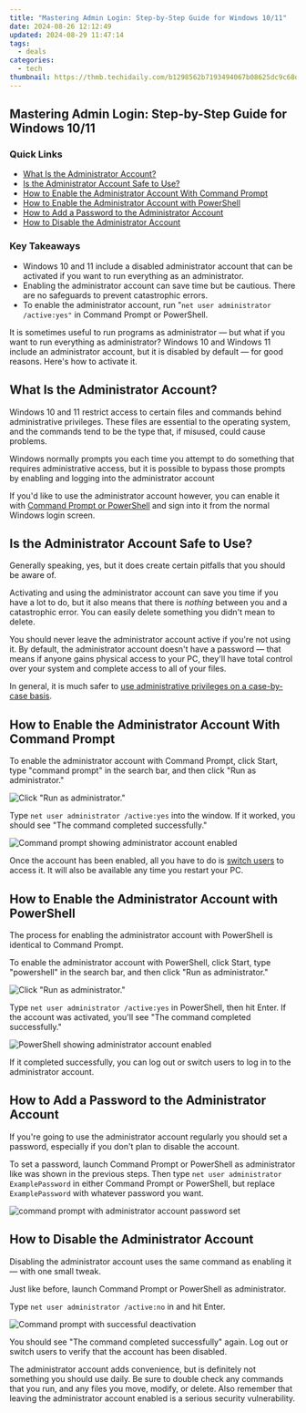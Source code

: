 ```yaml
---
title: "Mastering Admin Login: Step-by-Step Guide for Windows 10/11"
date: 2024-08-26 12:12:49
updated: 2024-08-29 11:47:14
tags:
  - deals
categories:
  - tech
thumbnail: https://thmb.techidaily.com/b1298562b7193494067b08625dc9c68d20eae1f23bf97adbfc646940ddcb9e4e.jpg
---
```


## Mastering Admin Login: Step-by-Step Guide for Windows 10/11

### Quick Links

* [What Is the Administrator Account?](https://tech-revival.techidaily.com/navigating-the-ai-landscape-understanding-the-differences-between-gemini-and-chatgpt-plus/)
* [Is the Administrator Account Safe to Use?](https://phone-solutions.techidaily.com/in-2024-methods-to-change-gps-location-on-honor-v-purse-drfone-by-drfone-virtual-android/)
* [How to Enable the Administrator Account With Command Prompt](https://instagram-clips.techidaily.com/in-2024-simplified-pathway-using-instagram-live-effectively/)
* [How to Enable the Administrator Account with PowerShell](https://ios-unlock.techidaily.com/is-your-iphone-6s-in-security-lockout-proper-ways-to-unlock-by-drfone-ios/)
* [How to Add a Password to the Administrator Account](https://screen-capture.techidaily.com/updated-2024-approved-optimize-your-workflow-streamlined-processes-for-skype-calls-recording/)
* [How to Disable the Administrator Account](https://activate-lock.techidaily.com/how-to-remove-find-my-iphone-without-apple-id-on-your-apple-iphone-6s-plus-by-drfone-ios/)

### Key Takeaways

* Windows 10 and 11 include a disabled administrator account that can be activated if you want to run everything as an administrator.
* Enabling the administrator account can save time but be cautious. There are no safeguards to prevent catastrophic errors.
* To enable the administrator account, run "`net user administrator /active:yes"` in Command Prompt or PowerShell.

 It is sometimes useful to run programs as administrator — but what if you want to run everything as administrator? Windows 10 and Windows 11 include an administrator account, but it is disabled by default — for good reasons. Here's how to activate it. 

##  What Is the Administrator Account?

 Windows 10 and 11 restrict access to certain files and commands behind administrative privileges. These files are essential to the operating system, and the commands tend to be the type that, if misused, could cause problems.

 Windows normally prompts you each time you attempt to do something that requires administrative access, but it is possible to bypass those prompts by enabling and logging into the administrator account

 If you'd like to use the administrator account however, you can enable it with [Command Prompt or PowerShell](https://techno-recovery.techidaily.com/x-men-film-series-viewing-guide-the-ultimate-sequence/) and sign into it from the normal Windows login screen.

##  Is the Administrator Account Safe to Use? 

 Generally speaking, yes, but it does create certain pitfalls that you should be aware of. 

 Activating and using the administrator account can save you time if you have a lot to do, but it also means that there is _nothing_ between you and a catastrophic error. You can easily delete something you didn't mean to delete.

 You should never leave the administrator account active if you're not using it. By default, the administrator account doesn't have a password — that means if anyone gains physical access to your PC, they'll have total control over your system and complete access to all of your files.

 In general, it is much safer to [use administrative privileges on a case-by-case basis](https://android-location.techidaily.com/in-2024-10-fake-gps-location-apps-on-android-of-your-samsung-galaxy-xcover-6-pro-tactical-edition-drfone-by-drfone-virtual/).

##  How to Enable the Administrator Account With Command Prompt

 To enable the administrator account with Command Prompt, click Start, type "command prompt" in the search bar, and then click "Run as administrator."

![Click "Run as administrator."](https://static1.howtogeekimages.com/wordpress/wp-content/uploads/2022/02/2022-02-17_10h10_53.png) 

 Type `net user administrator /active:yes` into the window. If it worked, you should see "The command completed successfully."

![Command prompt showing administrator account enabled](https://static1.howtogeekimages.com/wordpress/wp-content/uploads/2022/02/command-prompt-success.png) 

 Once the account has been enabled, all you have to do is [switch users](https://remote-screen-capture.techidaily.com/updated-screen-recording-mastery-with-lenovo-gear-for-2024/) to access it. It will also be available any time you restart your PC.

##  How to Enable the Administrator Account with PowerShell

 The process for enabling the administrator account with PowerShell is identical to Command Prompt.

 To enable the administrator account with PowerShell, click Start, type "powershell" in the search bar, and then click "Run as administrator."

![Click "Run as administrator."](https://static1.howtogeekimages.com/wordpress/wp-content/uploads/2022/02/Launch_PowerShell.png) 

 Type `net user administrator /active:yes` in PowerShell, then hit Enter. If the account was activated, you'll see "The command completed successfully."

![PowerShell showing administrator account enabled](https://static1.howtogeekimages.com/wordpress/wp-content/uploads/2022/02/PowerShell-Success-1.png) 

 If it completed successfully, you can log out or switch users to log in to the administrator account.

##  How to Add a Password to the Administrator Account

 If you're going to use the administrator account regularly you should set a password, especially if you don't plan to disable the account.

 To set a password, launch Command Prompt or PowerShell as administrator like was shown in the previous steps. Then type `net user administrator ExamplePassword` in either Command Prompt or PowerShell, but replace `ExamplePassword` with whatever password you want.

![command prompt with administrator account password set](https://static1.howtogeekimages.com/wordpress/wp-content/uploads/2022/02/AddPassword.png) 

##  How to Disable the Administrator Account

 Disabling the administrator account uses the same command as enabling it — with one small tweak.

 Just like before, launch Command Prompt or PowerShell as administrator.

 Type `net user administrator /active:no` in and hit Enter.

![Command prompt with successful deactivation](https://static1.howtogeekimages.com/wordpress/wp-content/uploads/2022/02/deacivate.png) 

 You should see "The command completed successfully" again. Log out or switch users to verify that the account has been disabled.

 The administrator account adds convenience, but is definitely not something you should use daily. Be sure to double check any commands that you run, and any files you move, modify, or delete. Also remember that leaving the administrator account enabled is a serious security vulnerability.

<ins class="adsbygoogle"
     style="display:block"
     data-ad-format="autorelaxed"
     data-ad-client="ca-pub-7571918770474297"
     data-ad-slot="1223367746"></ins>



<ins class="adsbygoogle"
     style="display:block"
     data-ad-client="ca-pub-7571918770474297"
     data-ad-slot="8358498916"
     data-ad-format="auto"
     data-full-width-responsive="true"></ins>
